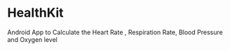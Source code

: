 # HealthKit
Android App to Calculate the Heart Rate , Respiration Rate, Blood Pressure and Oxygen level  
